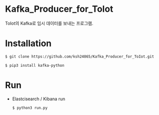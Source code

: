 # Kafka_Producer_for_ToIot
ToIot의 Kafka로 임시 데이터를 보내는 프로그램. 

Installation
=======
```sh
$ git clone https://github.com/ksh24865/Kafka_Producer_for_ToIot.git
```
```sh
$ pip3 install kafka-python
```

Run
=======
* Elastcisearch / Kibana run
  ```sh
  $ python3 run.py
  ```
